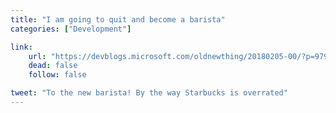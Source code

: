 ```yaml
---
title: "I am going to quit and become a barista"
categories: ["Development"]

link:
    url: "https://devblogs.microsoft.com/oldnewthing/20180205-00/?p=97965"
    dead: false
    follow: false

tweet: "To the new barista! By the way Starbucks is overrated"
---
```

